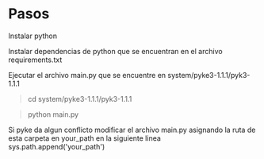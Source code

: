 # Pasos

Instalar python

Instalar dependencias de python que se encuentran en el archivo requirements.txt

Ejecutar el archivo main.py que se encuentre en system/pyke3-1.1.1/pyk3-1.1.1

>cd system/pyke3-1.1.1/pyk3-1.1.1

>python main.py

Si pyke da algun conflicto modificar el archivo main.py asignando la ruta de esta carpeta en your_path en la siguiente linea 
sys.path.append('your_path')